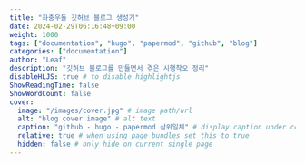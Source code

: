 ```yaml
---
title: "좌충우돌 깃허브 블로그 생성기"
date: 2024-02-29T06:16:48+09:00
weight: 1000
tags: ["documentation", "hugo", "papermod", "github", "blog"]
categories: ["documentation"]
author: "Leaf"
description: "깃허브 블로그를 만들면서 겪은 시행착오 정리"
disableHLJS: true # to disable highlightjs
ShowReadingTime: false
ShowWordCount: false
cover:
  image: "/images/cover.jpg" # image path/url
  alt: "blog cover image" # alt text
  caption: "github - hugo - papermod 삼위일체" # display caption under cover
  relative: true # when using page bundles set this to true
  hidden: false # only hide on current single page
---
```

